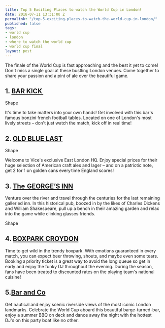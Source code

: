 ```yaml
---
title: Top 5 Exciting Places to watch the World Cup in London!
date: 2018-07-11 13:31:00 Z
permalink: "/top-5-exciting-places-to-watch-the-world-cup-in-london/"
published: false
tags:
- world cup
- london
- where to watch the world cup
- world cup final
layout: post
---
```


The finale of the World Cup is fast approaching and the best it yet to come! Don't miss a single goal at these bustling London venues. Come together to share your passion and a pint of ale over the beautiful game. 

 

## 1. [BAR KICK ](http://www.cafekick.co.uk) 



Shape 

It's time to take matters into your own hands! Get involved with this bar's famous bonzini french football tables. Located on one of London's most lively streets – don't just watch the match, kick off in real time! 

 

## 2. [OLD BLUE LAST](https://www.theoldbluelast.com) 



 

Shape 

Welcome to Vice's exclusive East London HQ. Enjoy special prices for their huge selection of American craft ales and lager – and on a patriotic note, get 2 for 1 on golden cans every time England scores!  

 

## 3. [The  GEORGE’S INN](https://www.greeneking-pubs.co.uk/pubs/greater-london/george-southwark/)


Venture over the river and travel through the centuries for the last remaining galleried inn. In this historical pub, boozed in by the likes of Charles Dickens and William Shakespeare, pull up a bench in their amazing garden and relax into the game while clinking glasses friends. 

Shape 

 

 

## 4. [BOXPARK CROYDON](https://www.boxpark.co.uk)  


 

Time to get wild in the trendy boxpark. With emotions guaranteed in every match, you can expect  beer throwing, shouts, and maybe even some tears. Booking a priority ticket is a great way to avoid the long queue so get in early and enjoy the funky DJ throughout the evening. During the season, fans have been treated to discounted rates on the playing team's national cuisine!  

 

## 5.[Bar and Co](http://www.barandcompany.com/) 

Get nautical and enjoy scenic riverside views of the most iconic London landmarks. Celebrate the World Cup aboard this beautiful barge-turned-bar, enjoy a summer BBQ on deck and dance away the night with the hottest DJ's on this party boat like no other. 